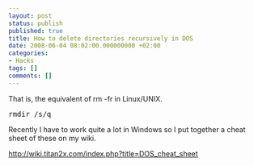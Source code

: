 ```yaml
---
layout: post
status: publish
published: true
title: How to delete directories recursively in DOS
date: 2008-06-04 08:02:00.000000000 +02:00
categories:
- Hacks
tags: []
comments: []
---
```

That is, the equivalent of rm -fr in Linux/UNIX.
<pre>rmdir /s/q</pre>
Recently I have to work quite a lot in Windows so I put together a cheat sheet of these on my wiki.

<a href="http://wiki.titan2x.com/index.php?title=DOS_cheat_sheet">http://wiki.titan2x.com/index.php?title=DOS_cheat_sheet</a>
